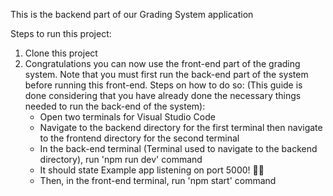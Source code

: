 This is the backend part of our Grading System application

Steps to run this project:
1. Clone this project
2. Congratulations you can now use the front-end part of the grading system. Note that you must first run the
    back-end part of the system before running this front-end. Steps on how to do so: (This guide is done considering
    that you have already done the necessary things needed to run the back-end of the system):
    - Open two terminals for Visual Studio Code
    - Navigate to the backend directory for the first terminal then navigate 
        to the frontend directory for the second terminal
    - In the back-end terminal (Terminal used to navigate to the backend directory), run 'npm run dev' command
    - It should state Example app listening on port 5000! 🚀🚀
    - Then, in the front-end terminal, run 'npm start' command

